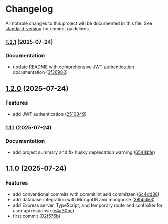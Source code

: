 # Changelog

All notable changes to this project will be documented in this file. See [standard-version](https://github.com/conventional-changelog/standard-version) for commit guidelines.

### [1.2.1](https://github.com/wingedearth/users-service/compare/v1.2.0...v1.2.1) (2025-07-24)


### Documentation

* update README with comprehensive JWT authentication documentation ([3f36980](https://github.com/wingedearth/users-service/commit/3f369800e4d98e7f59103f1e3122865aba498a1b))

## [1.2.0](https://github.com/wingedearth/users-service/compare/v1.1.1...v1.2.0) (2025-07-24)


### Features

* add JWT authentication ([2510849](https://github.com/wingedearth/users-service/commit/2510849d6d150f905c85214ed81b562088dface7))

### [1.1.1](https://github.com/wingedearth/users-service/compare/v1.1.0...v1.1.1) (2025-07-24)


### Documentation

* add project summary and fix husky deprecation warning ([6544bfe](https://github.com/wingedearth/users-service/commit/6544bfebc581b7728dd003d94fcf68601c830ef9))

## 1.1.0 (2025-07-24)


### Features

* add conventional commits with commitlint and commitzen ([6c4dd38](https://github.com/wingedearth/users-service/commit/6c4dd387ba2046f9e38b48bd5205a3a43555c1ed))
* add database integration with MongoDB and mongoose ([38bbde3](https://github.com/wingedearth/users-service/commit/38bbde3f42673cdc104cd5d8070c4c0f8d8df096))
* add Express server, TypeScript, and temporary route and controller for user api response ([e4a30bc](https://github.com/wingedearth/users-service/commit/e4a30bcdf89de67d35ad2d5f7b11347c886d23b5))
* first commit ([02f575b](https://github.com/wingedearth/users-service/commit/02f575b2b9aa0ee6d0850d55a5e4bde11fbce622))
